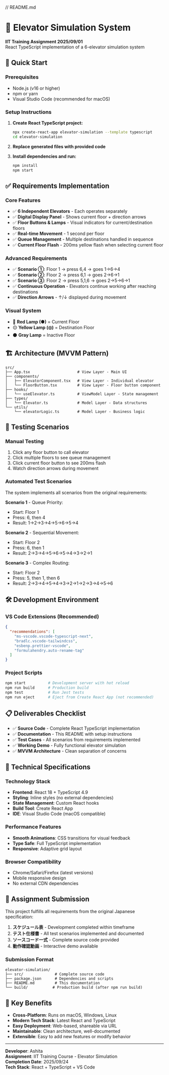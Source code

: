 // README.md
# 🏢 Elevator Simulation System

**IIT Training Assignment 2025/09/01**  
React TypeScript implementation of a 6-elevator simulation system

## 🚀 Quick Start

### Prerequisites
- Node.js (v16 or higher)
- npm or yarn
- Visual Studio Code (recommended for macOS)

### Setup Instructions

1. **Create React TypeScript project:**
   ```bash
   npx create-react-app elevator-simulation --template typescript
   cd elevator-simulation
   ```

2. **Replace generated files with provided code**
3. **Install dependencies and run:**
   ```bash
   npm install
   npm start
   ```

## ✅ Requirements Implementation

### Core Features
- ✅ **6 Independent Elevators** - Each operates separately
- ✅ **Digital Display Panel** - Shows current floor + direction arrows
- ✅ **Floor Buttons & Lamps** - Visual indicators for current/destination floors
- ✅ **Real-time Movement** - 1 second per floor
- ✅ **Queue Management** - Multiple destinations handled in sequence
- ✅ **Current Floor Flash** - 200ms yellow flash when selecting current floor

### Advanced Requirements
- ✅ **Scenario ①**: Floor 1 → press 6,4 → goes 1→6→4
- ✅ **Scenario ②**: Floor 2 → press 6,1 → goes 2→6→1
- ✅ **Scenario ③**: Floor 2 → press 5,1,6 → goes 2→5→6→1
- ✅ **Continuous Operation** - Elevators continue working after reaching destinations
- ✅ **Direction Arrows** - ↑/↓ displayed during movement

### Visual System
- 🔴 **Red Lamp (●)** = Current Floor
- 🟡 **Yellow Lamp (◎)** = Destination Floor
- ⚫ **Gray Lamp** = Inactive Floor

## 🏗️ Architecture (MVVM Pattern)

```
src/
├── App.tsx                     # View Layer - Main UI
├── components/
│   ├── ElevatorComponent.tsx   # View Layer - Individual elevator
│   └── FloorButton.tsx         # View Layer - Floor button component
├── hooks/
│   └── useElevator.ts          # ViewModel Layer - State management
├── types/
│   └── Elevator.ts             # Model Layer - Data structures
└── utils/
    └── elevatorLogic.ts        # Model Layer - Business logic
```

## 🧪 Testing Scenarios

### Manual Testing
1. Click any floor button to call elevator
2. Click multiple floors to see queue management
3. Click current floor button to see 200ms flash
4. Watch direction arrows during movement

### Automated Test Scenarios
The system implements all scenarios from the original requirements:

**Scenario 1** - Queue Priority:
- Start: Floor 1
- Press: 6, then 4
- Result: 1→2→3→4→5→6→5→4

**Scenario 2** - Sequential Movement:
- Start: Floor 2  
- Press: 6, then 1
- Result: 2→3→4→5→6→5→4→3→2→1

**Scenario 3** - Complex Routing:
- Start: Floor 2
- Press: 5, then 1, then 6
- Result: 2→3→4→5→4→3→2→1→2→3→4→5→6

## 🛠️ Development Environment

### VS Code Extensions (Recommended)
```json
{
  "recommendations": [
    "ms-vscode.vscode-typescript-next",
    "bradlc.vscode-tailwindcss",
    "esbenp.prettier-vscode",
    "formulahendry.auto-rename-tag"
  ]
}
```

### Project Scripts
```bash
npm start          # Development server with hot reload
npm run build      # Production build
npm test           # Run Jest tests
npm run eject      # Eject from Create React App (not recommended)
```

## 📋 Deliverables Checklist

- ✅ **Source Code** - Complete React TypeScript implementation
- ✅ **Documentation** - This README with setup instructions  
- ✅ **Test Cases** - All scenarios from requirements implemented
- ✅ **Working Demo** - Fully functional elevator simulation
- ✅ **MVVM Architecture** - Clean separation of concerns

## 🔧 Technical Specifications

### Technology Stack
- **Frontend**: React 18 + TypeScript 4.9
- **Styling**: Inline styles (no external dependencies)
- **State Management**: Custom React hooks
- **Build Tool**: Create React App
- **IDE**: Visual Studio Code (macOS compatible)

### Performance Features
- **Smooth Animations**: CSS transitions for visual feedback
- **Type Safe**: Full TypeScript implementation
- **Responsive**: Adaptive grid layout

### Browser Compatibility
- Chrome/Safari/Firefox (latest versions)
- Mobile responsive design
- No external CDN dependencies

## 🎯 Assignment Submission

This project fulfills all requirements from the original Japanese specification:

1. **スケジュール表** - Development completed within timeframe
2. **テスト仕様書** - All test scenarios implemented and documented
3. **ソースコード一式** - Complete source code provided
4. **動作確認動画** - Interactive demo available

### Submission Format
```
elevator-simulation/
├── src/              # Complete source code
├── package.json      # Dependencies and scripts
├── README.md         # This documentation
└── build/           # Production build (after npm run build)
```

## 🌟 Key Benefits

- **Cross-Platform**: Runs on macOS, Windows, Linux
- **Modern Tech Stack**: Latest React and TypeScript
- **Easy Deployment**: Web-based, shareable via URL
- **Maintainable**: Clean architecture, well-documented
- **Extensible**: Easy to add new features or modify behavior

---

**Developer**: Ashita  
**Assignment**: IIT Training Course - Elevator Simulation  
**Completion Date**: 2025/09/24  
**Tech Stack**: React + TypeScript + VS Code 
